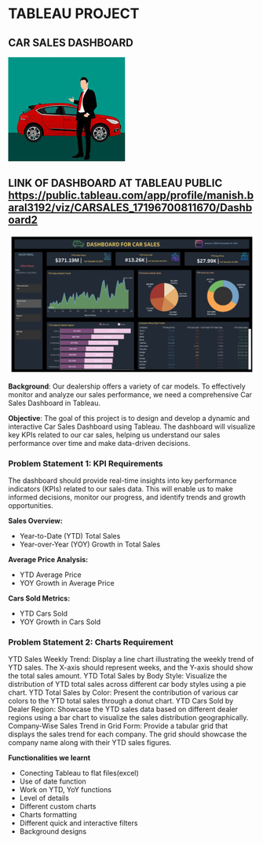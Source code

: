 # TABLEAU PROJECT
## CAR SALES DASHBOARD
![car](car.jpeg)

## LINK OF DASHBOARD AT TABLEAU PUBLIC https://public.tableau.com/app/profile/manish.baral3192/viz/CARSALES_17196700811670/Dashboard2 

![](DASHBOARD.png)


**Background**: Our dealership offers a variety of car models. To effectively monitor and analyze our sales performance, we need a comprehensive Car Sales Dashboard in Tableau.

**Objective**: The goal of this project is to design and develop a dynamic and interactive Car Sales Dashboard using Tableau. The dashboard will visualize key KPIs related to our car sales, helping us understand our sales performance over time and make data-driven decisions.

### Problem Statement 1: KPI Requirements
The dashboard should provide real-time insights into key performance indicators (KPIs) related to our sales data. This will enable us to make informed decisions, monitor our progress, and identify trends and growth opportunities.

**Sales Overview:**
- Year-to-Date (YTD) Total Sales
- Year-over-Year (YOY) Growth in Total Sales

**Average Price Analysis:**
- YTD Average Price
- YOY Growth in Average Price

**Cars Sold Metrics:**
- YTD Cars Sold
- YOY Growth in Cars Sold

### Problem Statement 2: Charts Requirement

YTD Sales Weekly Trend: Display a line chart illustrating the weekly trend of YTD sales. The X-axis should represent weeks, and the Y-axis should show the total sales amount.
YTD Total Sales by Body Style: Visualize the distribution of YTD total sales across different car body styles using a pie chart.
YTD Total Sales by Color: Present the contribution of various car colors to the YTD total sales through a donut chart.
YTD Cars Sold by Dealer Region: Showcase the YTD sales data based on different dealer regions using a bar chart to visualize the sales distribution geographically.
Company-Wise Sales Trend in Grid Form: Provide a tabular grid that displays the sales trend for each company. The grid should showcase the company name along with their YTD sales figures.

**Functionalities we learnt**
- Conecting Tableau to flat files(excel)
- Use of date function
- Work on YTD, YoY functions
- Level of details
- Different custom charts
- Charts formatting
- Different quick and interactive filters
- Background designs
